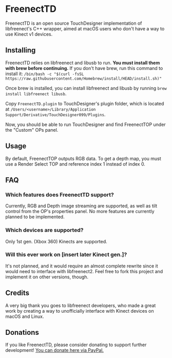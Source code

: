 # FreenectTD
FreenectTD is an open source TouchDesigner implementation of libfreenect's C++ wrapper, aimed at macOS users who don't have a way to use Kinect v1 devices.

## Installing
FreenectTD relies on libfreenect and libusb to run. 
**You must install them with brew before continuing.**
If you don't have brew, run this command to install it:
`/bin/bash -c "$(curl -fsSL https://raw.githubusercontent.com/Homebrew/install/HEAD/install.sh)"`

Once brew is installed, you can install libfreenect and libusb by running `brew install libfreenect libusb`.

Copy `FreenectTD.plugin` to TouchDesigner's plugin folder, which is located at `/Users/<username>/Library/Application Support/Derivative/TouchDesigner099/Plugins`.

Now, you should be able to run TouchDesigner and find FreenectTOP under the "Custom" OPs panel.

## Usage
By default, FreenectTOP outputs RGB data. To get a depth map, you must use a Render Select TOP and reference index 1 instead of index 0.

## FAQ
### Which features does FreenectTD support?
Currently, RGB and Depth image streaming are supported, as well as tilt control from the OP's properties panel. No more features are currently planned to be implemented.
### Which devices are supported?
Only 1st gen. (Xbox 360) Kinects are supported.
### Will this ever work on [insert later Kinect gen.]?
It's not planned, and it would require an almost complete rewrite since it would need to interface with libfreenect2. Feel free to fork this project and implement it on other versions, though.

## Credits
A very big thank you goes to libfreenect developers, who made a great work by creating a way to unofficially interface with Kinect devices on macOS and Linux.

## Donations
If you like FreenectTD, please consider donating to support further development!
[You can donate here via PayPal.](https://www.paypal.com/donate/?hosted_button_id=PZXS4BCQJ9QMQ "You can donate here via PayPal.")
